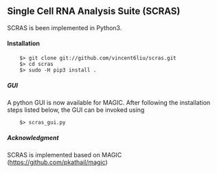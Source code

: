 Single Cell RNA Analysis Suite (SCRAS)
-------------------------------------------------------

SCRAS is been implemented in Python3.

#### Installation

        $> git clone git://github.com/vincent6liu/scras.git
        $> cd scras
        $> sudo -H pip3 install .


##### GUI
A python GUI is now available for MAGIC. After following the installation steps listed below, the GUI can be invoked using

        $> scras_gui.py

##### Acknowledgment
SCRAS is implemented based on MAGIC (https://github.com/pkathail/magic)